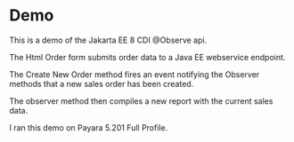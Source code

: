 # Demo
This is a demo of the Jakarta EE 8 CDI @Observe api.

The Html Order form submits order data to a Java EE webservice endpoint.

The Create New Order method fires an event notifying the Observer methods that a new sales order has been created.

The observer method then compiles a new report with the current sales data.

I ran this demo on Payara 5.201 Full Profile.



